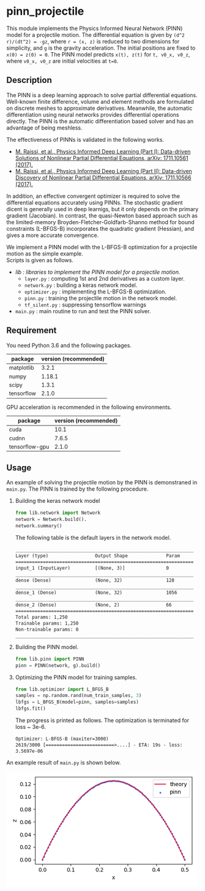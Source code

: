 # pinn_projectile

This module implements the Physics Informed Neural Network (PINN) model for a projectile motion. The differential equation is given by `(d^2 r)/(dt^2) = -gz`, where `r = (x, z)` is reduced to two dimensions for simplicity, and `g` is the gravity acceleration. The initial positions are fixed to `x(0) = z(0) = 0`. The PINN model predicts `x(t), z(t)` for `t, v0_x, v0_z`, where `v0_x, v0_z` are initial velocities at `t=0`.

## Description

The PINN is a deep learning approach to solve partial differential equations. Well-known finite difference, volume and element methods are formulated on discrete meshes to approximate derivatives. Meanwhile, the automatic differentiation using neural networks provides differential operations directly. The PINN is the automatic differentiation based solver and has an advantage of being meshless.

The effectiveness of PINNs is validated in the following works.

* [M. Raissi, et al., Physics Informed Deep Learning (Part I): Data-driven Solutions of Nonlinear Partial Differential Equations, arXiv: 1711.10561 (2017).](https://arxiv.org/abs/1711.10561)
* [M. Raissi, et al., Physics Informed Deep Learning (Part II): Data-driven Discovery of Nonlinear Partial Differential Equations, arXiv: 1711.10566 (2017).](https://arxiv.org/abs/1711.10566)

In addition, an effective convergent optimizer is required to solve the differential equations accurately using PINNs. The stochastic gradient dicent is generally used in deep learnigs, but it only depends on the primary gradient (Jacobian). In contrast, the quasi-Newton based approach such as the limited-memory Broyden-Fletcher-Goldfarb-Shanno method for bound constraints (L-BFGS-B) incorporates the quadratic gradient (Hessian), and gives a more accurate convergence.

We implement a PINN model with the L-BFGS-B optimization for a projectile motion as the simple example.  
Scripts is given as follows.

* *lib : libraries to implement the PINN model for a projectile motion.*
    * `layer.py` : computing 1st and 2nd derivatives as a custom layer.
    * `network.py` : building a keras network model.
    * `optimizer.py` : implementing the L-BFGS-B optimization.
    * `pinn.py` : training the projectile motion in the network model.
    * `tf_silent.py` : suppressing tensorflow warnings
* `main.py` : main routine to run and test the PINN solver.

## Requirement

You need Python 3.6 and the following packages.

| package    | version (recommended) |
| -          | -      |
| matplotlib | 3.2.1  |
| numpy      | 1.18.1 |
| scipy      | 1.3.1  |
| tensorflow | 2.1.0  |

GPU acceleration is recommended in the following environments.

| package        | version (recommended) |
| -              | -     |
| cuda           | 10.1  |
| cudnn          | 7.6.5 |
| tensorflow-gpu | 2.1.0 |

## Usage

An example of solving the projectile motion by the PINN is demonstraned in `main.py`. The PINN is trained by the following procedure.

1. Building the keras network model
    ```Python
    from lib.network import Network
    network = Network.build().
    network.summary()
    ```
    The following table is the default layers in the network model.
    ```
    _________________________________________________________________
    Layer (type)                 Output Shape              Param
    =================================================================
    input_1 (InputLayer)         [(None, 3)]               0
    _________________________________________________________________
    dense (Dense)                (None, 32)                128
    _________________________________________________________________
    dense_1 (Dense)              (None, 32)                1056
    _________________________________________________________________
    dense_2 (Dense)              (None, 2)                 66
    =================================================================
    Total params: 1,250
    Trainable params: 1,250
    Non-trainable params: 0
    _________________________________________________________________
    ```
2. Building the PINN model.
    ```Python
    from lib.pinn import PINN
    pinn = PINN(network, g).build()
    ```
3. Optimizing the PINN model for training samples.
    ```Python
    from lib.optimizer import L_BFGS_B
    samples = np.random.rand(num_train_samples, 3)
    lbfgs = L_BFGS_B(model=pinn, samples=samples)
    lbfgs.fit()
    ```
    The progress is printed as follows. The optimization is terminated for loss ~ 3e-6.
    ```
    Optimizer: L-BFGS-B (maxiter=3000)
    2619/3000 [=========================>....] - ETA: 19s - loss: 3.5697e-06
    ```

An example result of `main.py` is shown below.

![result_img](result_img.png)
